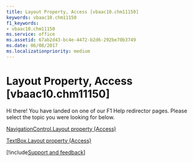 ```yaml
---
title: Layout Property, Access [vbaac10.chm11150]
keywords: vbaac10.chm11150
f1_keywords:
- vbaac10.chm11150
ms.service: office
ms.assetid: 67ab2d43-bc4e-4472-b2d6-292be70b3749
ms.date: 06/08/2017
ms.localizationpriority: medium
---
```



# Layout Property, Access [vbaac10.chm11150]

Hi there! You have landed on one of our F1 Help redirector pages. Please select the topic you were looking for below.

[NavigationControl.Layout property (Access)](https://msdn.microsoft.com/library/eb8ab5e3-2443-d755-6dfa-6432223e87c0%28Office.15%29.aspx)

[TextBox.Layout property (Access)](https://msdn.microsoft.com/library/a1c841e6-221b-3ba6-4212-d76066afda48%28Office.15%29.aspx)

[!include[Support and feedback](~/includes/feedback-boilerplate.md)]